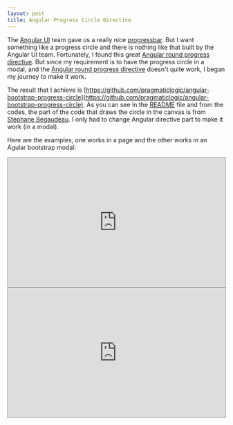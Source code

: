 ```yaml
---
layout: post
title: Angular Progress Circle Directive
---
```


The [Angular UI](http://angular-ui.github.io/) team gave us a really nice [progressbar](http://angular-ui.github.io/bootstrap/#/progressbar).  But I want something like a progress circle and there is nothing like that built by the Angular UI team.  Fortunately, I found this great [Angular round progress directive](https://github.com/angular-directives/angular-round-progress-directive).  But since my requirement is to have the progress circle in a modal, and the [Angular round progress directive](https://github.com/angular-directives/angular-round-progress-directive) doesn't quite work, I began my journey to make it work.

The result that I achieve is [https://github.com/pragmaticlogic/angular-bootstrap-progress-circle](https://github.com/pragmaticlogic/angular-bootstrap-progress-circle).  As you can see in the [README](https://github.com/pragmaticlogic/angular-bootstrap-progress-circle/blob/master/README.md) file and from the codes, the part of the code that draws the circle in the canvas is from [Stéphane Bégaudeau](https://github.com/sbegaudeau).  I only had to change Angular directive part to make it work (in a modal).

Here are the examples, one works in a page and the other works in an Agular bootstrap modal:

<iframe style="border: 1px solid #999;width: 100%; height: 300px" src="http://embed.plnkr.co/jr8e4AfY6rR2KTW3R4v2/preview" frameborder="0" allowfullscreen="allowfullscreen"></iframe>

<iframe style="border: 1px solid #999;width: 100%; height: 300px" src="http://embed.plnkr.co/h8zgE5PnL3zVCInU5YsC/preview" frameborder="0" allowfullscreen="allowfullscreen"></iframe>
